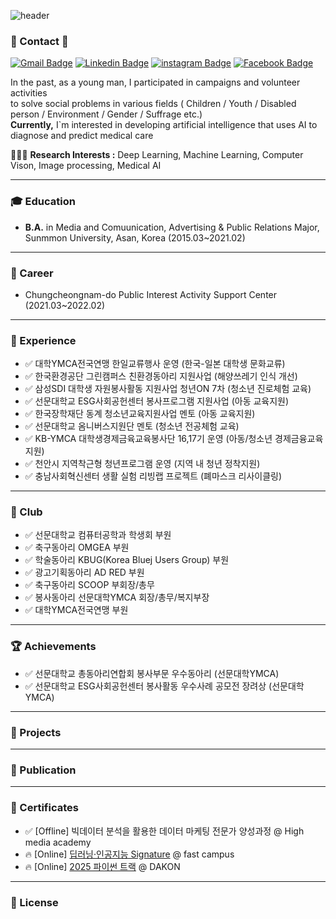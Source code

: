 ![header](https://capsule-render.vercel.app/api?type=waving&color=auto&height=300&section=header&text=𝓗𝓮𝓵𝓵𝓸!&fontSize=90&desc=𝓘`𝓶%20𝓙𝓸𝓸𝓷𝓨𝓮𝓸𝓷𝓰%20𝓚𝓲𝓶&descSize=20&fontAlignY=40)

### 👋 Contact 👋
[![Gmail Badge](https://img.shields.io/badge/Gmail-d14836?style=flat-square&logo=Gmail&logoColor=white&link=mailto:jykim.personal@gmail.com)](mailto:jykim.personal@gmail.com)
[![Linkedin Badge](https://img.shields.io/badge/-LinkedIn-blue?style=flat-square&logo=Linkedin&logoColor=white&link=https://www.linkedin.com/in/jun-developer/)](https://www.linkedin.com/in/jun-developer/)
[![instagram Badge](https://img.shields.io/badge/Instagram-FF0069?style=flat-square&logo=Instagram&logoColor=white&link=https://www.instagram.com/jun_develop/)](https://www.instagram.com/jun_develop/)
[![Facebook Badge](https://img.shields.io/badge/Facebook-0866FF?style=flat-square&logo=Facebook&logoColor=white&link=https://https://www.facebook.com/profile.php?id=100029899050662/)](https://www.facebook.com/profile.php?id=100029899050662)

In the past, as a young man, I participated in campaigns and volunteer activities \
to solve social problems in various fields ( Children / Youth / Disabled person / Environment / Gender / Suffrage etc.) \
**Currently,** I`m interested in developing artificial intelligence that uses AI to diagnose and predict medical care

🧑🏻‍💻 **Research Interests :** Deep Learning, Machine Learning, Computer Vison, Image processing, Medical AI

--------------------------------------------------------------------------------------------------------------------
### 🎓 Education
-  **B.A.** in Media and Comuunication, Advertising & Public Relations Major, Sunmmon University, Asan, Korea (2015.03~2021.02)
<!----  **B.E.** in Artificial Intelligence Convergence, AI Medical Convergence Major, Hallym University, Chuncheon, Korea (2025.03~present) -->
--------------------------------------------------------------------------------------------------------------------
### 👔 Career
- Chungcheongnam-do Public Interest Activity Support Center (2021.03~2022.02)
<!---- [MMC Lab](https://mmc.hallym.ac.kr/?page_id=3780) Undergraduate Research Student (2025.03~present) -->
--------------------------------------------------------------------------------------------------------------------
### 📖 Experience
- ✅ 대학YMCA전국연맹 한일교류행사 운영 (한국-일본 대학생 문화교류) 
- ✅ 한국환경공단 그린캠퍼스 친환경동아리 지원사업 (해양쓰레기 인식 개선)
- ✅ 삼성SDI 대학생 자원봉사활동 지원사업 청년ON 7차 (청소년 진로체험 교육)
- ✅ 선문대학교 ESG사회공헌센터 봉사프로그램 지원사업 (아동 교육지원)
- ✅ 한국장학재단 동계 청소년교육지원사업 멘토 (아동 교육지원)
- ✅ 선문대학교 옴니버스지원단 멘토 (청소년 전공체험 교육)
- ✅ KB-YMCA 대학생경제금육교육봉사단 16,17기 운영 (아동/청소년 경제금융교육 지원)
- ✅ 천안시 지역착근형 청년프로그램 운영 (지역 내 청년 정착지원)
- ✅ 충남사회혁신센터 생활 실험 리빙랩 프로젝트 (폐마스크 리사이클링)
--------------------------------------------------------------------------------------------------------------------
### 🚀 Club
- ✅ 선문대학교 컴퓨터공학과 학생회 부원
- ✅ 축구동아리 OMGEA 부원
- ✅ 학술동아리 KBUG(Korea Bluej Users Group) 부원 
- ✅ 광고기획동아리 AD RED 부원
- ✅ 축구동아리 SCOOP 부회장/총무
- ✅ 봉사동아리 선문대학YMCA 회장/총무/복지부장
- ✅ 대학YMCA전국연맹 부원
--------------------------------------------------------------------------------------------------------------------
### 🏆 Achievements
- ✅ 선문대학교 총동아리연합회 봉사부문 우수동아리 (선문대학YMCA)
- ✅ 선문대학교 ESG사회공헌센터 봉사활동 우수사례 공모전 장려상 (선문대학YMCA)
--------------------------------------------------------------------------------------------------------------------
### 🐾 Projects
--------------------------------------------------------------------------------------------------------------------
### 📃 Publication
--------------------------------------------------------------------------------------------------------------------
### 📜 Certificates
- ✅ [Offline] 빅데이터 분석을 활용한 데이터 마케팅 전문가 양성과정 @ High media academy
- 🔥 [Online] [딥러닝·인공지능 Signature](https://fastcampus.co.kr/data_online_signature) @ fast campus
- 🔥 [Online] [2025 파이썬 트랙](https://dacon.io/hackathon) @ DAKON
<!---- 🔥 [Online] [2025 머신러닝 입문/기초/심화 트랙](https://dacon.io/hackathon) @ DAKON -->
<!---- 🔥 [ONLINE] [딥러닝을 활용한 의료 영상 처리 & 모델 개발](https://fastcampus.co.kr/data_online_medicalai) @ fast campus -->
--------------------------------------------------------------------------------------------------------------------
### 🪪 License
<!--- - TOEIC (2025.)
- ADSP (2025.)
- SQLD (2025.)
- 정보처리기사 (2025.)
- 빅데이터처리기사 (2025.)
-->
